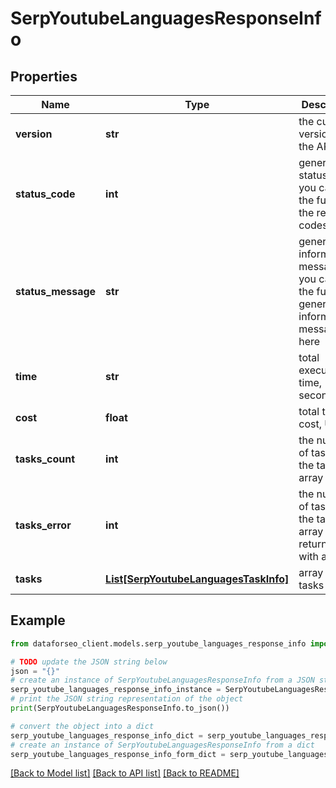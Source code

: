 # SerpYoutubeLanguagesResponseInfo


## Properties

Name | Type | Description | Notes
------------ | ------------- | ------------- | -------------
**version** | **str** | the current version of the API | [optional] 
**status_code** | **int** | general status code you can find the full list of the response codes here | [optional] 
**status_message** | **str** | general informational message you can find the full list of general informational messages here | [optional] 
**time** | **str** | total execution time, seconds | [optional] 
**cost** | **float** | total tasks cost, USD | [optional] 
**tasks_count** | **int** | the number of tasks in the tasks array | [optional] 
**tasks_error** | **int** | the number of tasks in the tasks array returned with an error | [optional] 
**tasks** | [**List[SerpYoutubeLanguagesTaskInfo]**](SerpYoutubeLanguagesTaskInfo.md) | array of tasks | [optional] 

## Example

```python
from dataforseo_client.models.serp_youtube_languages_response_info import SerpYoutubeLanguagesResponseInfo

# TODO update the JSON string below
json = "{}"
# create an instance of SerpYoutubeLanguagesResponseInfo from a JSON string
serp_youtube_languages_response_info_instance = SerpYoutubeLanguagesResponseInfo.from_json(json)
# print the JSON string representation of the object
print(SerpYoutubeLanguagesResponseInfo.to_json())

# convert the object into a dict
serp_youtube_languages_response_info_dict = serp_youtube_languages_response_info_instance.to_dict()
# create an instance of SerpYoutubeLanguagesResponseInfo from a dict
serp_youtube_languages_response_info_form_dict = serp_youtube_languages_response_info.from_dict(serp_youtube_languages_response_info_dict)
```
[[Back to Model list]](../README.md#documentation-for-models) [[Back to API list]](../README.md#documentation-for-api-endpoints) [[Back to README]](../README.md)


